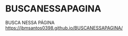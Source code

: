 # BUSCANESSAPAGINA
BUSCA NESSA PÁGINA<BR/>
https://jbmsantos0398.github.io/BUSCANESSAPAGINA/











